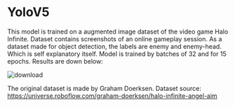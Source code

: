 # YoloV5
This model is trained on a augmented image dataset of the video game Halo Infinite. Dataset contains screenshots of an online gameplay session. As a dataset made for object detection, the labels are enemy and enemy-head. Which is self explanatory itself. Model is trained by batches of 32 and for 15 epochs. Results are down below:

![download](https://github.com/ali0onder/YoloV5/assets/129281448/27888c59-d0da-48a6-97d3-655d2eb059bc)

The original dataset is made by Graham Doerksen.
Dataset source: https://universe.roboflow.com/graham-doerksen/halo-infinite-angel-aim
